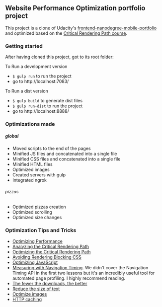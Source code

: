 ## Website Performance Optimization portfolio project

This project is a clone of Udacity's [frontend-nanodegree-mobile-portfolio](https://github.com/udacity/frontend-nanodegree-mobile-portfolio) and optimized based on the [Critical Rendering Path course](https://www.udacity.com/course/ud884).

### Getting started

After having cloned this project, got to its root folder:

To Run a development version
* `$ gulp run` to run the project
* go to http://localhost:7083/

To Run a dist version
* `$ gulp build` to generate dist files
* `$ gulp run-dist` to run the project
* go to http://localhost:8888/

### Optimizations made

##### global

* Moved scripts to the end of the pages
* Minified JS files and concatenated into a single file
* Minified CSS files and concatenated into a single file
* Minified HTML files
* Optimized images
* Created servers with gulp
* Integrated ngrok

###### pizzas

* Optimized pizzas creation
* Optimized scrolling
* Optimized size changes

### Optimization Tips and Tricks
* [Optimizing Performance](https://developers.google.com/web/fundamentals/performance/ "web performance")
* [Analyzing the Critical Rendering Path](https://developers.google.com/web/fundamentals/performance/critical-rendering-path/analyzing-crp.html "analyzing crp")
* [Optimizing the Critical Rendering Path](https://developers.google.com/web/fundamentals/performance/critical-rendering-path/optimizing-critical-rendering-path.html "optimize the crp!")
* [Avoiding Rendering Blocking CSS](https://developers.google.com/web/fundamentals/performance/critical-rendering-path/render-blocking-css.html "render blocking css")
* [Optimizing JavaScript](https://developers.google.com/web/fundamentals/performance/critical-rendering-path/adding-interactivity-with-javascript.html "javascript")
* [Measuring with Navigation Timing](https://developers.google.com/web/fundamentals/performance/critical-rendering-path/measure-crp.html "nav timing api"). We didn't cover the Navigation Timing API in the first two lessons but it's an incredibly useful tool for automated page profiling. I highly recommend reading.
* <a href="https://developers.google.com/web/fundamentals/performance/optimizing-content-efficiency/eliminate-downloads.html">The fewer the downloads, the better</a>
* <a href="https://developers.google.com/web/fundamentals/performance/optimizing-content-efficiency/optimize-encoding-and-transfer.html">Reduce the size of text</a>
* <a href="https://developers.google.com/web/fundamentals/performance/optimizing-content-efficiency/image-optimization.html">Optimize images</a>
* <a href="https://developers.google.com/web/fundamentals/performance/optimizing-content-efficiency/http-caching.html">HTTP caching</a>
